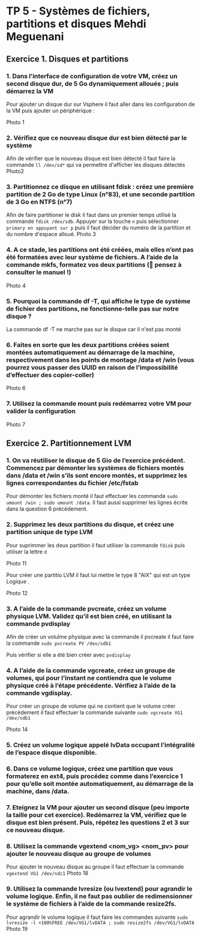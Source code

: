 # TP 5 - Systèmes de fichiers, partitions et disques Mehdi Meguenani

## Exercice 1. Disques et partitions

### 1. Dans l’interface de configuration de votre VM, créez un second disque dur, de 5 Go dynamiquement alloués ; puis démarrez la VM

Pour ajouter un disque dur sur Vsphere il faut aller dans les configuration de la VM puis ajouter un périphérique : 

Photo 1 

### 2. Vérifiez que ce nouveau disque dur est bien détecté par le système

Afin de vérifier que le nouveau disque est bien détecté il faut faire la commande ``` ll /dev/sd* ``` qui va permettre d'afficher les disques détectés
Photo2

### 3. Partitionnez ce disque en utilisant fdisk : créez une première partition de 2 Go de type Linux (n°83), et une seconde partition de 3 Go en NTFS (n°7)

Afin de faire partitioner le disk il faut dans un premier temps utilisé la commande ``` fdisk /dev/sdb ```. Appuyer sur la touche ``` n ``` puis sélectionner 
``` primary en appuyant sur p ``` puis il faut décider du numéro de la partition et du nombre d'espace alloué.
Photo 3

### 4. A ce stade, les partitions ont été créées, mais elles n’ont pas été formatées avec leur système de fichiers. A l’aide de la commande mkfs, formatez vos deux partitions ( pensez à consulter le manuel !)

Photo 4

### 5. Pourquoi la commande df -T, qui affiche le type de système de fichier des partitions, ne fonctionne-telle pas sur notre disque ?

La commande df -T ne marche pas sur le disque car il n'est pas monté 

### 6. Faites en sorte que les deux partitions créées soient montées automatiquement au démarrage de la machine, respectivement dans les points de montage /data et /win (vous pourrez vous passer des UUID en raison de l’impossibilité d’effectuer des copier-coller)
Photo 6 

### 7. Utilisez la commande mount puis redémarrez votre VM pour valider la configuration

Photo 7

## Exercice 2. Partitionnement LVM

### 1. On va réutiliser le disque de 5 Gio de l’exercice précédent. Commencez par démonter les systèmes de fichiers montés dans /data et /win s’ils sont encore montés, et supprimez les lignes correspondantes du fichier /etc/fstab

Pour démonter les fichiers monté il faut effectuer les commande ``` sudo umount /win ; sudo umount /data ```. Il faut aussi supprimer les lignes écrite dans la question 6 précèdement.

### 2. Supprimez les deux partitions du disque, et créez une partition unique de type LVM

Pour suprimmer les deux partition il faut utiliser la commande ``` fdisk ``` puis utiliser la lettre ``` d ``` 

Photo 11

Pour créer une partitio LVM il faut lui mettre le type 8 "AIX" qui est un type Logique .

Photo 12


### 3. A l’aide de la commande pvcreate, créez un volume physique LVM. Validez qu’il est bien créé, en utilisant la commande pvdisplay

Afin de créer un volulme physique avec la commande il pvcreate il faut faire la commande ``` sudo pvcreate PV /dev/sdb1 ```

Puis vérifier si elle a été bien créer avec ``` pvdisplay ``` 


### 4. A l’aide de la commande vgcreate, créez un groupe de volumes, qui pour l’instant ne contiendra que le volume physique créé à l’étape précédente. Vérifiez à l’aide de la commande vgdisplay.

Pour créer un groupe de volume qui ne contient que le volume créer précèdement il faut effectuer la commande suivante ``` sudo vgcreate VG1 /dev/sdb1 ```  

Photo 14 

### 5. Créez un volume logique appelé lvData occupant l’intégralité de l’espace disque disponible.

### 6. Dans ce volume logique, créez une partition que vous formaterez en ext4, puis procédez comme dans l’exercice 1 pour qu’elle soit montée automatiquement, au démarrage de la machine, dans /data.

### 7. Eteignez la VM pour ajouter un second disque (peu importe la taille pour cet exercice). Redémarrez la VM, vérifiez que le disque est bien présent. Puis, répétez les questions 2 et 3 sur ce nouveau disque.

### 8. Utilisez la commande vgextend <nom_vg> <nom_pv> pour ajouter le nouveau disque au groupe de volumes

Pour ajouter le nouveau disque au groupe il faut effectuer la commande ``` vgextend VG1 /dev/sdc1 ```
Photo 18

### 9. Utilisez la commande lvresize (ou lvextend) pour agrandir le volume logique. Enfin, il ne faut pas oublier de redimensionner le système de fichiers à l’aide de la commande resize2fs.

Pour agrandir le volume logique il faut faire les commandes suivante ``` sudo lvresize -l +100%FREE /dev/VG1/lvDATA ; sudo resize2fs /dev/VG1/lvDATA ```
Photo 19 

